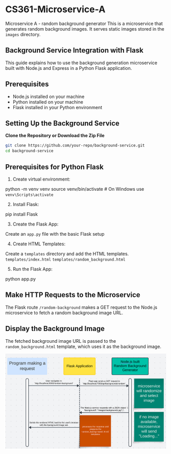 # CS361-Microservice-A

Microservice A - random background generator
This is a microservice that generates random background images. It serves static images stored in the `images` directory.

## Background Service Integration with Flask

This guide explains how to use the background generation microservice built with Node.js and Express in a Python Flask application.

## Prerequisites

- Node.js installed on your machine
- Python installed on your machine
- Flask installed in your Python environment

## Setting Up the Background Service

**Clone the Repository or Download the Zip File**

```bash
git clone https://github.com/your-repo/background-service.git
cd background-service
```

## Prerequisites for Python Flask

1. Create virtual environment:

python -m venv venv
source venv/bin/activate # On Windows use `venv\Scripts\activate`

2. Install Flask:

pip install Flask

3. Create the Flask App:

Create an `app.py` file with the basic Flask setup

4. Create HTML Templates:

Create a `templates` directory and add the HTML templates.
`templates/index.html`
`templates/random_background.html`

5. Run the Flask App:

python app.py

## Make HTTP Requests to the Microservice

The Flask route `/random-background` makes a GET request to the Node.js microservice to fetch a random background image URL.

## Display the Background Image

The fetched background image URL is passed to the `random_background.html` template, which uses it as the background image.

![alt text](image.png)
